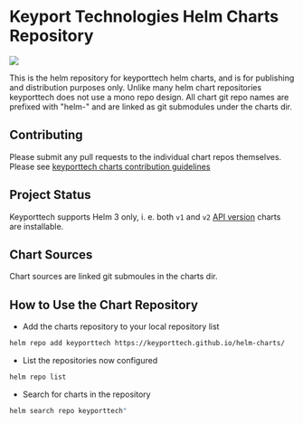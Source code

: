 # Keyport Technologies Helm Charts Repository

[![](https://github.com/keyporttech/helm-charts/workflows/Release%20Charts/badge.svg?branch=master)](https://github.com/keyporttech/helm-charts/actions)

This is the helm repository for keyporttech helm charts, and is for publishing and distribution purposes only. Unlike many helm chart repositories keyporttech does not use a mono repo design. All chart git repo names are prefixed with "helm-" and are linked as git submodules under the charts dir.

## Contributing
Please submit any pull requests to the individual chart repos themselves. Please see [keyporttech charts contribution guidelines](https://github.com/keyporttech/helm-charts/blob/CONTRIBUTING.md)

## Project Status

Keyporttech supports Helm 3 only, i. e. both `v1` and `v2` [API version](https://helm.sh/docs/topics/charts/#the-apiversion-field) charts are installable.

## Chart Sources

Chart sources are linked git submoules in the charts dir.

## How to Use the Chart Repository

* Add the charts repository to your local repository list

```bash
helm repo add keyporttech https://keyporttech.github.io/helm-charts/
```

* List the repositories now configured

```bash
helm repo list
```

* Search for charts in the repository

```bash
helm search repo keyporttech"
```
